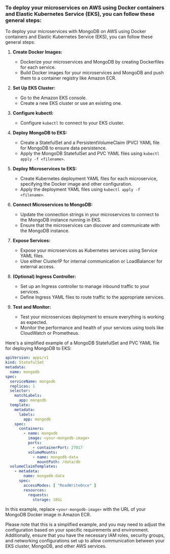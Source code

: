 ### To deploy your microservices on AWS using Docker containers and Elastic Kubernetes Service (EKS), you can follow these general steps:


To deploy your microservices with MongoDB on AWS using Docker containers and Elastic Kubernetes Service (EKS), you can follow these general steps:

1. **Create Docker Images:**
   - Dockerize your microservices and MongoDB by creating Dockerfiles for each service.
   - Build Docker images for your microservices and MongoDB and push them to a container registry like Amazon ECR.

2. **Set Up EKS Cluster:**
   - Go to the Amazon EKS console.
   - Create a new EKS cluster or use an existing one.

3. **Configure kubectl:**
   - Configure `kubectl` to connect to your EKS cluster.

4. **Deploy MongoDB to EKS:**
   - Create a StatefulSet and a PersistentVolumeClaim (PVC) YAML file for MongoDB to ensure data persistence.
   - Apply the MongoDB StatefulSet and PVC YAML files using `kubectl apply -f <filename>`.

5. **Deploy Microservices to EKS:**
   - Create Kubernetes deployment YAML files for each microservice, specifying the Docker image and other configuration.
   - Apply the deployment YAML files using `kubectl apply -f <filename>`.

6. **Connect Microservices to MongoDB:**
   - Update the connection strings in your microservices to connect to the MongoDB instance running in EKS.
   - Ensure that the microservices can discover and communicate with the MongoDB instance.

7. **Expose Services:**
   - Expose your microservices as Kubernetes services using Service YAML files.
   - Use either ClusterIP for internal communication or LoadBalancer for external access.

8. **(Optional) Ingress Controller:**
   - Set up an Ingress controller to manage inbound traffic to your services.
   - Define Ingress YAML files to route traffic to the appropriate services.

9. **Test and Monitor:**
   - Test your microservices deployment to ensure everything is working as expected.
   - Monitor the performance and health of your services using tools like CloudWatch or Prometheus.

Here's a simplified example of a MongoDB StatefulSet and PVC YAML file for deploying MongoDB to EKS:

```yaml
apiVersion: apps/v1
kind: StatefulSet
metadata:
  name: mongodb
spec:
  serviceName: mongodb
  replicas: 1
  selector:
    matchLabels:
      app: mongodb
  template:
    metadata:
      labels:
        app: mongodb
    spec:
      containers:
        - name: mongodb
          image: <your-mongodb-image>
          ports:
            - containerPort: 27017
          volumeMounts:
            - name: mongodb-data
              mountPath: /data/db
  volumeClaimTemplates:
    - metadata:
        name: mongodb-data
      spec:
        accessModes: [ "ReadWriteOnce" ]
        resources:
          requests:
            storage: 10Gi
```

In this example, replace `<your-mongodb-image>` with the URL of your MongoDB Docker image in Amazon ECR.

Please note that this is a simplified example, and you may need to adjust the configuration based on your specific requirements and environment. Additionally, ensure that you have the necessary IAM roles, security groups, and networking configurations set up to allow communication between your EKS cluster, MongoDB, and other AWS services.
```